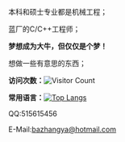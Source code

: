 本科和硕士专业都是机械工程；

蓝厂的C/C++工程师；

**梦想成为大牛，但仅仅是个梦！**

想做一些有意思的东西；

**访问次数：**![Visitor Count](https://profile-counter.glitch.me/bazhangya/count.svg)

**常用语言：**[![Top Langs](https://github-readme-stats.vercel.app/api/top-langs/?username=bazhangya)](https://github.com/Christmas/github-readme-stats)

QQ:515615456

E-Mail:bazhangya@hotmail.com
